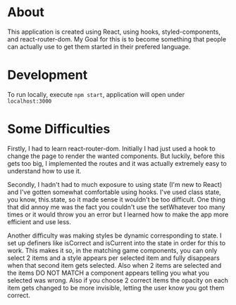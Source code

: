 # About

This application is created using React, using hooks, styled-components, and react-router-dom.
My Goal for this is to become something that people can actually use to get them started in their prefered language.

# Development

To run locally, execute `npm start`, application will open under `localhost:3000`


# Some Difficulties

Firstly, I had to learn react-router-dom. Initially I had just used a hook to change the page to render the wanted components.
But luckily, before this gets too big, I implemented the routes and it was actually extremely easy to understand how to use it.

Secondly, I hadn't had to much exposure to using state (I'm new to React) and I've gotten somewhat comfortable using hooks.
I've used class state, you know, this.state, so it made sense it wouldn't be too difficult. One thing that did annoy me was
the fact you couldn't use the setWhatever too many times or it would throw you an error but I learned how to make the 
app more efficient and use less.

Another difficulty was making styles be dynamic corresponding to state. I set up definers like isCorrect and isCurrent into the state
in order for this to work. This makes it so, in the matching game components, you can only select 2 items and a style appears per selected 
item and fully disappears when that second item gets selected. Also when 2 items are selected and the items DO NOT MATCH a component appears
telling you what you selected was wrong. Also if you choose 2 correct items the opacity on each item gets changed to be more invisible, letting
the user know you got them correct.
